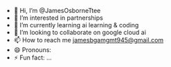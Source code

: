 - 👋 Hi, I’m @JamesOsborneTtee
- 👀 I’m interested in partnerships
- 🌱 I’m currently learning ai learning & coding 
- 💞️ I’m looking to collaborate on google cloud ai
- 📫 How to reach me jamesbgamgmt945@gmail.com
- 😄 Pronouns: 
- ⚡ Fun fact: ...

<!---
BGAK2024/BGAK2024 is a ✨ special ✨ repository because its `README.md` (this file) appears on your GitHub profile.
You can click the Preview link to take a look at your changes.
--->
